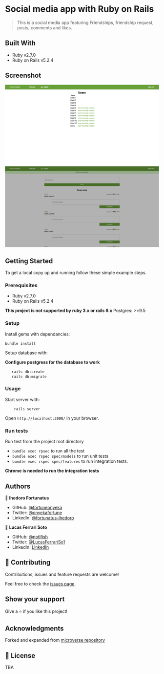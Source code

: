 # Social media app with Ruby on Rails

> This is a social media app featuring Friendships, friendship request, posts, comments and likes.

## Built With

- Ruby v2.7.0
- Ruby on Rails v5.2.4


## Screenshot
![All Users Page](assets/images/Ror-all-users.png)
![Timeline](assets/images/Ror-timeline.png)


## Getting Started

To get a local copy up and running follow these simple example steps.

### Prerequisites

- Ruby v2.7.0
- Ruby on Rails v5.2.4

**This project is not supported by ruby 3.x or rails 6.x**
Postgres: >=9.5

### Setup

Install gems with dependancies:

```
bundle install
```

Setup database with:

**Configure postgress for the database to work**

```
   rails db:create
   rails db:migrate
```

### Usage

Start server with:

```
    rails server
```

Open `http://localhost:3000/` in your browser.

### Run tests
Run test from the project root directory
- `bundle exec rpsec` to run all the test
- `bundle exec rspec spec/models` to run unit tests
- `bundle exec rspec spec/features` to run integration tests.

**Chrome is needed to run the integration tests**


## Authors

👤 **Ihedoro Fortunatus**

- GitHub: [@fortuneonyeka](https://github.com/fortuneonyeka/)
- Twitter: [@onyekafortune](https://twitter.com/AngelaCunaDev)
- LinkedIn: [@fortunatus-ihedoro](https://www.linkedin.com/in/fortunatus-ihedoro/)

👤 **Lucas Ferrari Soto**

- GitHub: [@notlfish](https://github.com/notlfish)
- Twitter: [@LucasFerrariSo1](https://twitter.com/LucasFerrariSo1)
- LinkedIn: [LinkedIn](https://www.linkedin.com/in/lucas-mauricio-ferrari-soto-472a3515a/)


## 🤝 Contributing

Contributions, issues and feature requests are welcome!

Feel free to check the [issues page](issues/).

## Show your support

Give a ⭐️ if you like this project!

## Acknowledgments

Forked and expanded from [microverse repository](https://github.com/microverseinc/ror-social-scaffold)

## 📝 License

TBA
